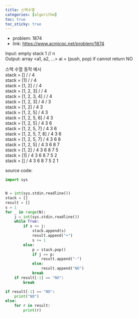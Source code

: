 ```yaml
---
title: 스택수열  
categories: [algorithm]
toc: true
toc_sticky: true
---
```


- problem: 1874  
- link: https://www.acmicpc.net/problem/1874  

Input: empty stack 1 // n  
Output: array <a1, a2, ...> ai = (push, pop) if cannot return NO  

스택 수열 동작 예시  
stack = [] /  / 4  
stack = [1] /  / 4  
stack = [1, 2] /  / 4  
stack = [1, 2, 3] /  / 4  
stack = [1, 2, 3, 4] /  / 4  
stack = [1, 2, 3] / 4 / 3  
stack = [1, 2] / 4 3  
stack = [1, 2, 5] / 4 3  
stack = [1, 2, 5, 6] / 4 3  
stack = [1, 2, 5] / 4 3 6  
stack = [1, 2, 5, 7] / 4 3 6  
stack = [1, 2, 5, 7, 8] / 4 3 6  
stack = [1, 2, 5, 7] / 4 3 6 8  
stack = [1, 2, 5] / 4 3 6 8 7  
stack = [1, 2] / 4 3 6 8 7 5  
stack = [1] / 4 3 6 8 7 5 2  
stack = [] / 4 3 6 8 7 5 2 1  

source code: 
```python
import sys


N = int(sys.stdin.readline())
stack = []
result = []
s = 1
for _ in range(N):
    j = int(sys.stdin.readline())
    while True:
        if s <= j:
            stack.append(s)
            result.append("+")
            s += 1
        else:
            p = stack.pop()
            if j == p:
                result.append("-")
            else:
                result.append("NO")
            break
    if result[-1] == "NO":
        break

if result[-1] == "NO":
    print("NO")
else:
    for r in result:
        print(r)
```
